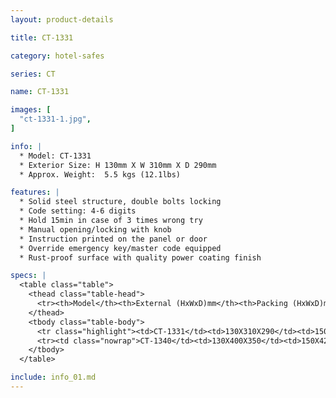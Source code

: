 ```yaml
---
layout: product-details

title: CT-1331

category: hotel-safes

series: CT

name: CT-1331

images: [
  "ct-1331-1.jpg",
]

info: |
  * Model: CT-1331
  * Exterior Size: H 130mm X W 310mm X D 290mm
  * Approx. Weight:  5.5 kgs (12.1lbs)

features: |
  * Solid steel structure, double bolts locking
  * Code setting: 4-6 digits
  * Hold 15min in case of 3 times wrong try
  * Manual opening/locking with knob
  * Instruction printed on the panel or door
  * Override emergency key/master code equipped
  * Rust-proof surface with quality power coating finish 

specs: |
  <table class="table">
    <thead class="table-head">
      <tr><th>Model</th><th>External (HxWxD)mm</th><th>Packing (HxWxD)mm</th><th>Weight (kg)</th><th>Door (mm)</th><th>Body (mm)</th><th>20’FCL (pcs)</th></tr>
    </thead>
    <tbody class="table-body">
      <tr class="highlight"><td>CT-1331</td><td>130X310X290</td><td>150X330X340</td><td>6</td><td>1.2</td><td>1.2</td><td>1750</td></tr>
      <tr><td class="nowrap">CT-1340</td><td>130X400X350</td><td>150X420X400</td><td>9</td><td>3</td><td>1.5</td><td>1150</td></tr>
    </tbody>
  </table>

include: info_01.md
---
```

